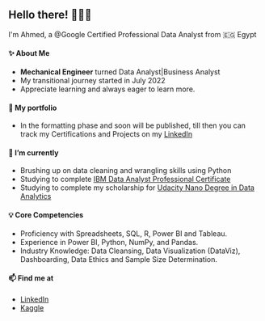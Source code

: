 ## Hello there! 🙋🏽‍♂️

I'm Ahmed, a @Google Certified Professional Data Analyst from 🇪🇬 Egypt

#### ✨ About Me
* **Mechanical Engineer** turned Data Analyst|Business Analyst
* My transitional journey started in July 2022
* Appreciate learning and always eager to learn more.

#### 👀 My portfolio
* In the formatting phase and soon will be published, till then you can track my Certifications and Projects on my [LinkedIn](https://www.linkedin.com/in/ahmed-m-abdlefatah/)


#### 🌱 I’m currently 
* Brushing up on data cleaning and wrangling skills using Python
* Studying to complete [IBM Data Analyst Professional Certificate](https://www.coursera.org/professional-certificates/ibm-data-analyst)
* Studying to complete my scholarship for [Udacity Nano Degree in Data Analytics](https://egfwd.com/specializtion/data-analysis-professional/)

#### 💡 Core Competencies
* Proficiency with Spreadsheets, SQL, R, Power BI and Tableau. 
* Experience in Power BI, Python, NumPy, and Pandas.
* Industry Knowledge: Data Cleansing, Data Visualization (DataViz), Dashboarding, Data Ethics and Sample Size Determination.

#### 📫 Find me at
* [LinkedIn](https://www.linkedin.com/in/ahmed-m-abdlefatah/)
* [Kaggle](https://www.kaggle.com/ahmedmabdelfatah)

<!---
am-abdelfatah/am-abdelfatah is a ✨ special ✨ repository because its `README.md` (this file) appears on your GitHub profile.
You can click the Preview link to take a look at your changes.
--->
